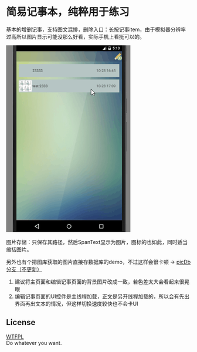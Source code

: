# 简易记事本，纯粹用于练习

基本的增删记事，支持图文混排，删除入口：长按记事item，由于模拟器分辨率过高所以图片显示可能没那么好看，实际手机上看挺可以的。

![](demo.gif)

图片存储：只保存其路径，然后SpanText显示为图片，图标的也如此，同时适当缩括图片。

另外也有个把图库获取的图片直接存数据库的demo，不过这样会很卡顿 -> [picDb分支（不更新）](https://github.com/hanyuguang/Notepad/tree/pidDb)

1. 建议将主页面和编辑记事页面的背景图片改成一致，若色差太大会看起来很晃眼
2. 编辑记事页面的UI控件是主线程加载，正文是另开线程加载的，所以会有先出界面再出文本的情况，但这样切换速度较快也不会卡UI

## License
[WTFPL](https://en.wikipedia.org/wiki/WTFPL)  
Do whatever you want.